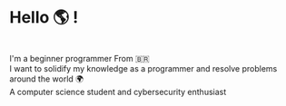 <p><h1>Hello 🌎 !</h1></p>
<br>I'm a <stroke>beginner</stroke> programmer From 🇧🇷<br>
I want to solidify my knowledge as a programmer and resolve problems around the world 🌍<br>
A computer science student and cybersecurity enthusiast<br>
